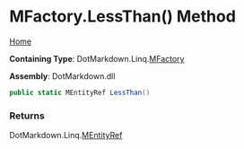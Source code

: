 <a name="_top"></a>

# MFactory\.LessThan\(\) Method

[Home](../../../../README.md#_top)

**Containing Type**: DotMarkdown\.Linq\.[MFactory](../README.md#_top)

**Assembly**: DotMarkdown\.dll

```csharp
public static MEntityRef LessThan()
```

### Returns

DotMarkdown\.Linq\.[MEntityRef](../../MEntityRef/README.md#_top)

